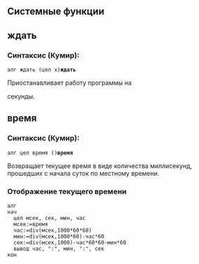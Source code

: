 ## Системные функции

## ждать

### Синтаксис (Кумир):
`алг ждать (цел x)`**`ждать`**

Приостанавливает работу программы на

секунды.
## время

### Синтаксис (Кумир):
`алг цел время ()`**`время`**

Возвращает текущее время в виде количества миллисекунд, прошедших с начала суток по местному времени.

### Отображение текущего времени
```кумир
алг
нач
  цел мсек, сек, мин, час
  мсек:=время
  час:=div(мсек,1000*60*60)
  мин:=div(мсек,1000*60)-час*60
  сек:=div(мсек,1000)-час*60*60-мин*60
  вывод час, ":", мин, ":", сек
кон
```
